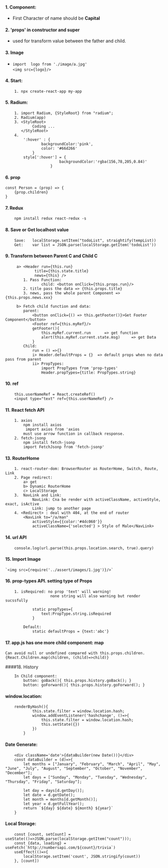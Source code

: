 #### 1. Component:
* First Character of name should be **Capital**

#### 2. 'props' in constructor and super
* used for transform value between the father and child.

#### 3. Image
*  `import  logo from './image/a.jpg'` <br>
    `<img src={logo}/>`

#### 4. Start:
```
    1. npx create-react-app my-app
```
#### 5. Radium:
```
    1. import Radium, {StyleRoot} from "radium";
    2. Radium(app)
    3. <StyleRoot>
            Coding ... 
       </StyleRoot>
    4. 
        ':hover' : {
                backgroundColor:'pink',
                color: '#66d266'
            }
        style[':hover'] = {
                        backgroundColor:'rgba(156,78,205,0.84)'
                    }
```

#### 6. prop
```
const Person = (prop) => {
    {prop.children}
}
```

#### 7. Redux
```
    npm install redux react-redux -s
```

#### 8. Save or Get localhost value
```
    Save:   localStorage.setItem("todoList", straightify(tempList))
    Get:    var list = JSON.parse(localStorage.getItem('todoList'))
```

#### 9. Transform between Parent C and Child C
```
     a> <Header run={this.run} 
             title={this.state.title}        
             news={this} />
        1. Pass Function: 
                child: <button onClick={this.props.run}/>
        2. title pass the data => {this.props.title}
        3. news, pass the whole parent Component => {this.props.news.xxx}
     
     b> Fetch child function and data:
        parent:
            <button onClick={() => this.getFooter()}>Get Footer Component</button>
            <Footer ref={this.myRef}/>
            getFooter(){ 
                this.myRef.current.run      => get function
                alert(this.myRef.current.state.msg)     => get Data
            }
        Child: 
            run = () =>{}
            i> Header.defaultProps = {}  => default props when no data pass from parent
            ii> PropTypes:
                import PropTypes from 'prop-types'
                Header.propTypes={title: PropTypes.string} 
```

#### 10. ref
```
    this.userNameRef = React.createRef()
    <input type="text" ref={this.userNameRef} />
```

#### 11. React fetch API
```
    1. axios
        npm install axios
         import axios from 'axios
        must use arrow function in callback response.
    2. fetch-jsonp
        npm install fetch-jsonp
        import FetchJsonp from 'fetch-jsonp'
```

#### 13. RouterHome
```
    1. react-router-dom: BrowserRouter as RouterHome, Switch, Route, Link
    2. Page redirect:
        a> get 
        b> Dynamic RouterHome
        c> LocalStorage
    3.  NavLink and Link:
            NavLink: Cna be render with activeClassName, activeStyle, exact, isActive
            Link: jump to another page
    4. <Redirect> : deal with 404, at the end of router
        <NavLink to="/a/man"
            activeStyle={{color:'#4dc060'}}
            activeClassName={'selected'} > Style of Male</NavLink>
```

#### 14. url API
```
    console.log(url.parse(this.props.location.search, true).query)
```

#### 15. Import Image
    `<img src={require('../assert/images/1.jpg')}/>`

#### 16. prop-types API. setting type of Props
```
    1. isRequired: no prop 'text' will warning!
                    none string will also warning but render sucssfully
        
            static propTypes={
                text:PropType.string.isRequired
            }
        
        Default:
            static defaultProps = {text:'abc'}

```

#### 17. app.js has one more child component: map
    Can avoid null or undefined compared with this.props.children.
    {React.Children.map(children, (child)=>child)}

####18. History
```
    In Child component: 
        button: goBack(){ this.props.history.goBack(); }
        button: goForward(){ this.props.history.goForward(); }
```

#### window.location:
```
    renderByHash(){
            this.state.filter = window.location.hash;
            window.addEventListener('hashchange', ()=>{
                this.state.filter = window.location.hash;
                this.setState({})
            }) 
        }
```
#### Date Generate:
```
    <div className='date'>{dataBuilder(new Date())}</div>
    const dataBuilder = (d)=>{
        let months = ["January", "February", "March", "April", "May", "June", "July", "August", "September", "October", "November", "December"];
        let days = ["Sunday", "Monday", "Tuesday", "Wednesday", "Thursday", "Friday", "Saturday"];
        
        let day = days[d.getDay()];
        let date = d.getDate();
        let month = months[d.getMonth()];
        let year = d.getFullYear();
        return `${day} ${date} ${month} ${year}`
    }
```


#### Local Storage:
```
    const [count, setCount] = useState(()=>JSON.parse(localStorage.getItem("count")));
    const {data, loading} = useFetch(`http://numbersapi.com/${count}/trivia`)
    useEffect(()=>{
        localStorage.setItem('count', JSON.stringify(count))
    }, [count])
```

